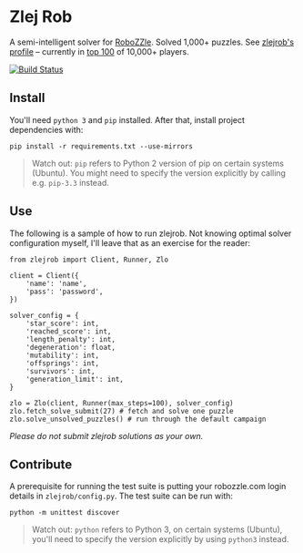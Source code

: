 # Zlej Rob

A semi-intelligent solver for [RoboZZle]. Solved 1,000+ puzzles. See [zlejrob's
profile] &ndash; currently in [top 100] of 10,000+ players.

[RoboZZle]:          http://robozzle.com/
[top 100]:           http://robozzle.com/scoreboard.aspx
[zlejrob's profile]: http://robozzle.com/user.aspx?name=zlejrob

[![Build Status](https://travis-ci.org/tasuk/zlej-rob.png?branch=master)](https://travis-ci.org/tasuk/zlej-rob)

## Install

You'll need `python 3` and `pip` installed. After that, install project
dependencies with:

    pip install -r requirements.txt --use-mirrors

> Watch out: `pip` refers to Python 2 version of pip on certain systems
> (Ubuntu). You might need to specify the version explicitly by calling e.g.
> `pip-3.3` instead.

## Use

The following is a sample of how to run zlejrob. Not knowing optimal solver
configuration myself, I'll leave that as an exercise for the reader:

    from zlejrob import Client, Runner, Zlo
    
    client = Client({
        'name': 'name',   
        'pass': 'password',   
    })
    
    solver_config = {
        'star_score': int,
        'reached_score': int,
        'length_penalty': int,
        'degeneration': float,
        'mutability': int,
        'offsprings': int,
        'survivors': int,
        'generation_limit': int,        
    }
    
    zlo = Zlo(client, Runner(max_steps=100), solver_config)
    zlo.fetch_solve_submit(27) # fetch and solve one puzzle
    zlo.solve_unsolved_puzzles() # run through the default campaign

*Please do not submit zlejrob solutions as your own.*

## Contribute

A prerequisite for running the test suite is putting your robozzle.com login
details in `zlejrob/config.py`. The test suite can be run with:

    python -m unittest discover

> Watch out: `python` refers to Python 3, on certain systems (Ubuntu), you'll
> need to specify the version explicitly by using `python3` instead.
